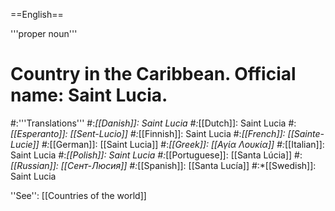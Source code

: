 ==English==

'''proper noun'''

# Country in the Caribbean. Official name: Saint Lucia.
#:'''Translations'''
#:*[[Danish]]: Saint Lucia
#:*[[Dutch]]: Saint Lucia
#:*[[Esperanto]]: [[Sent-Lucio]]
#:*[[Finnish]]: Saint Lucia
#:*[[French]]: [[Sainte-Lucie]]
#:*[[German]]: [[Saint Lucia]]
#:*[[Greek]]: [[Αγία Λουκία]]
#:*[[Italian]]: Saint Lucia
#:*[[Polish]]: Saint Lucia
#:*[[Portuguese]]: [[Santa Lúcia]]
#:*[[Russian]]: [[Сент-Люсия]]
#:*[[Spanish]]: [[Santa Lucía]]
#:*[[Swedish]]: Saint Lucia

''See'': [[Countries of the world]]